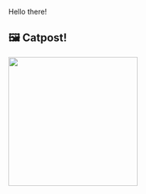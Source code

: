Hello there!



## 🖼️ Catpost!

<sub>
    <img src="https://cdn2.thecatapi.com/images/deh.jpg" height="256">
</sub>

